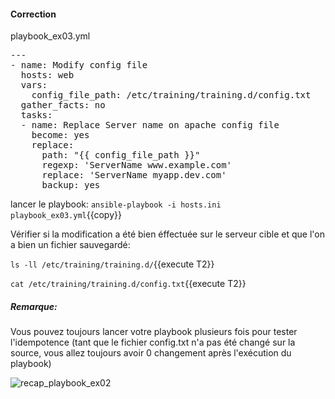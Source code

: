 #### Correction

playbook_ex03.yml
<pre class="file">
---
- name: Modify config file
  hosts: web
  vars:
    config_file_path: /etc/training/training.d/config.txt
  gather_facts: no
  tasks:
  - name: Replace Server name on apache config file
    become: yes
    replace:
      path: "{{ config_file_path }}"
      regexp: 'ServerName www.example.com'
      replace: 'ServerName myapp.dev.com'
      backup: yes
</pre>

lancer le playbook:  `ansible-playbook -i hosts.ini playbook_ex03.yml`{{copy}}

Vérifier si la modification a été bien éffectuée sur le serveur cible et que l'on a bien un fichier sauvegardé:

`ls -ll /etc/training/training.d/`{{execute T2}}

`cat /etc/training/training.d/config.txt`{{execute T2}}

##### *Remarque:*

Vous pouvez toujours lancer votre playbook plusieurs fois pour tester l'idempotence (tant que le fichier config.txt n'a pas été changé sur la source, vous allez toujours avoir 0 changement après l'exécution du playbook) 

![recap_playbook_ex02](/devopsteam/courses/ansible/ansible_training_part2/assets/recap_playbook_ex02.png)
